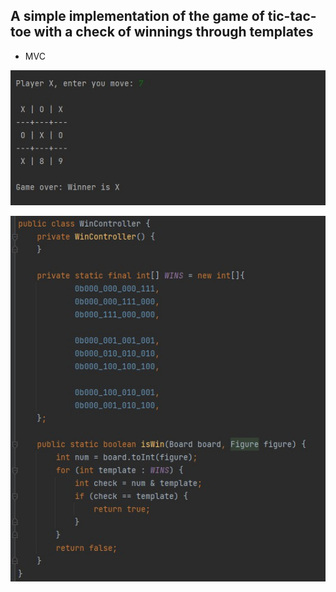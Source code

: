 A simple implementation of the game of tic-tac-toe with a check of winnings through templates
----
- MVC

![alt text](Screenshot_1.jpg)

![alt text](Screenshot_2.jpg)